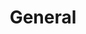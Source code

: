 ---
title: "General"
description: "If you find this, idk, hi!"
menus:
    1general:
        weight: 1
        params:
            heading: true

---